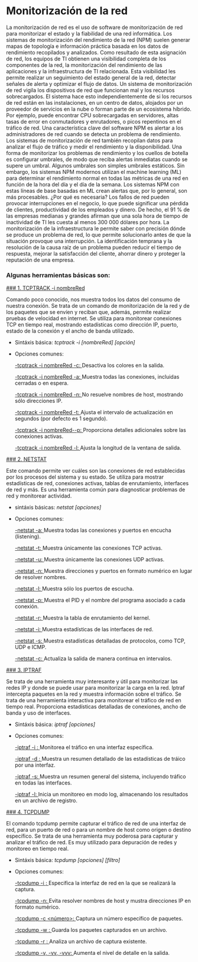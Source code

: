 # Monitorización de la red
La monitorización de red es el uso de software de monitorización de red para monitorizar el estado y la fiabilidad de una red informática. Los sistemas de monitorización del rendimiento de la red (NPM) suelen generar mapas de topología e información práctica basada en los datos de rendimiento recopilados y analizados.
Como resultado de esta asignación de red, los equipos de TI obtienen una visibilidad completa de los componentes de la red, la monitorización del rendimiento de las aplicaciones y la infraestructura de TI relacionada. Esta visibilidad les permite realizar un seguimiento del estado general de la red, detectar señales de alerta y optimizar el flujo de datos.
Un sistema de monitorización de red vigila los dispositivos de red que funcionan mal y los recursos sobrecargados. El sistema hace esto independientemente de si los recursos de red están en las instalaciones, en un centro de datos, alojados por un proveedor de servicios en la nube o forman parte de un ecosistema híbrido. Por ejemplo, puede encontrar CPU sobrecargadas en servidores, altas tasas de error en conmutadores y enrutadores, o picos repentinos en el tráfico de red. Una característica clave del software NPM es alertar a los administradores de red cuando se detecta un problema de rendimiento.           
Los sistemas de monitorización de red también recopilan datos para analizar el flujo de tráfico y medir el rendimiento y la disponibilidad. Una forma de monitorizar los problemas de rendimiento y los cuellos de botella es configurar umbrales, de modo que reciba alertas inmediatas cuando se supere un umbral. Algunos umbrales son simples umbrales estáticos. Sin embargo, los sistemas NPM modernos utilizan el machine learning (ML) para determinar el rendimiento normal en todas las métricas de una red en función de la hora del día y el día de la semana. Los sistemas NPM con estas líneas de base basadas en ML crean alertas que, por lo general, son más procesables.
¿Por qué es necesaria?
Los fallos de red pueden provocar interrupciones en el negocio, lo que puede significar una pérdida de clientes, productividad de los empleados y dinero. De hecho, el 91 % de las empresas medianas y grandes afirman que una sola hora de tiempo de inactividad de TI les cuesta al menos 300 000 dólares por hora.
La monitorización de la infraestructura le permite saber con precisión dónde se produce un problema de red, lo que permite solucionarlo antes de que la situación provoque una interrupción. La identificación temprana y la resolución de la causa raíz de un problema pueden reducir el tiempo de respuesta, mejorar la satisfacción del cliente, ahorrar dinero y proteger la reputación de una empresa.

### Algunas herramientas básicas son:

[### 1. TCPTRACK -i nombreRed]()

Comando poco conocido, nos muestra todos los datos del consumo de nuestra conexión. Se trata de un comando de monitorización de la red y de los paquetes que se envíen y reciban que, además, permite realizar pruebas de velocidad en internet. Se utiliza para monitorear conexiones TCP en tiempo real, mostrando estadísticas como dirección IP, puerto, estado de la conexión y el ancho de banda utilizado.

  - Sintáxis básica: *tcptrack -i [nombreRed] [opción]*
  - Opciones comunes:
    
      [-tcptrack -i nombreRed -c: ]() Desactiva los colores en la salida.
        
      [-tcptrack -i nombreRed -a: ]() Muestra todas las conexiones, incluidas cerradas o en espera.
        
      [-tcptrack -i nombreRed -n: ]() No resuelve nombres de host, mostrando sólo direcciones IP.
        
      [-tcptrack -i nombreRed -t: ]() Ajusta el intervalo de actualización en segundos (por defecto es 1 segundo).
        
      [-tcptrack -i nombreRed--p: ]() Proporciona detalles adicionales sobre las conexiones activas.
        
      [-tcptrack -i nombreRed -l: ]() Ajusta la longitud de la ventana de salida.

[### 2. NETSTAT](https://github.com/user-attachments/assets/debfb1dd-0da0-4201-8448-35f49b9347f0)

Este comando permite ver cuáles son las conexiones de red establecidas por los procesos del sistema y su estado. Se utiliza para mostrar estadísticas de red, conexiones activas, tablas de enrutamiento, interfaces de red y más. Es una herramienta común para diagnosticar problemas de red y monitorear actividad.

  - sintáxis básicas: *netstat [opciones]*
  - Opciones comunes:
    
      [-netstat -a: ](https://github.com/user-attachments/assets/5edaf04f-51a6-4f3f-8ffc-fd77b0309b5f) Muestra todas las conexiones y puertos en encucha (listening).
        
      [-netstat -t: ](https://github.com/user-attachments/assets/c8c76203-45fc-44d7-a98b-4da882a8c585) Muestra únicamente las conexiones TCP activas.
        
      [-netstat -u: ](https://github.com/user-attachments/assets/bd82339f-a4b2-4a6b-9b6d-1e015b05a9a6) Muestra únicamente las conexiones UDP activas.
        
      [-netstat -n: ](https://github.com/user-attachments/assets/05bb5622-eacb-4a69-8b24-7a75a9f3dff7) Muestra direcciones y puertos en formato numérico en lugar de resolver nombres.
        
      [-netstat -l: ](https://github.com/user-attachments/assets/7b710c13-c382-4dc3-a81a-752d3458ed42) Muestra sólo los puertos de escucha.
        
      [-netstat -p: ](https://github.com/user-attachments/assets/5b5c4e86-f407-48bf-9f65-a5ff66736d22) Muestra el PID y el nombre del programa asociado a cada conexión.
        
      [-netstat -r: ](https://github.com/user-attachments/assets/15ef214e-434e-4bfc-a377-9b6108e0895c) Muestra la tabla de enrutamiento del kernel.
        
      [-netstat -i: ](https://github.com/user-attachments/assets/963d2499-a609-4c16-a27b-1c7fccf32b3b) Muestra estadísticas de las interfaces de red.
        
      [-netstat -s: ](https://github.com/user-attachments/assets/d766ee4a-07dc-4d78-8202-5e8ddcd794c0) Muestra estadísticas detalladas de protocolos, como TCP, UDP e ICMP.
        
      [-netstat -c: ](https://github.com/user-attachments/assets/eeb83549-15d3-4fa5-8636-46bc666c0884) Actualiza la salida de manera continua en intervalos.
        
[### 3. IPTRAF](https://github.com/user-attachments/assets/f7d04140-4d67-4bb9-a1d7-9da40fd44167)

Se trata de una herramienta muy interesante y útil para monitorizar las redes IP y donde se puede usar para monitorizar la carga en la red. Iptraf intercepta paquetes en la red y muestra información sobre el tráfico. Se trata de una herramienta interactiva para monitorear el tráfico de red en tiempo real. Proporciona estadísticas detalladas de conexiones, ancho de banda y uso de interfaces.
  - Sintáxis básica: *iptraf [opciones]*
  - Opciones comunes:
    
      [-iptraf -i <interfaz>: ](https://github.com/user-attachments/assets/0f15a519-788d-4dc0-9dd9-731acbce981b) Monitorea el tráfico en una interfaz específica.
        
      [-iptraf -d <interfaz>: ]() Muestra un resumen detallado de las estadísticas de tráico por una interfaz.
        
      [-iptraf -s: ]() Muestra un resumen general del sistema, incluyendo tráfico en todas las interfaces.
        
      [-iptraf -l: ]() Inicia un monitoreo en modo log, almacenando los resultados en un archivo de registro.

[### 4. TCPDUMP]()

El comando tcpdump permite capturar el tráfico de red de una interfaz de red, para un puerto de red o para un nombre de host como origen o destino específico. Se trata de una herramienta muy poderosa para capturar y analizar el tráfico de red. Es muy utilizado para depuración de redes y monitoreo en tiempo real.

  - Sintáxis básica: *tcpdump [opciones] [filtro]*
  - Opciones comunes:
    
      [-tcpdump -i <interfaz>: ]() Especifica la interfaz de red en la que se realizará la captura.
        
      [-tcpdump -n: ]() Evita resolver nombres de host y mustra direcciones IP en formato numérico.
        
      [-tcpdump -c <número>: ]() Captura un número específico de paquetes.
        
      [-tcpdump -w <archivo>: ]() Guarda los paquetes capturados en un archivo.
        
      [-tcpdump -r <archivo>: ]() Analiza un archivo de captura existente.
        
      [-tcpdump -v, -vv, -vvv: ]() Aumenta el nivel de detalle en la salida.
